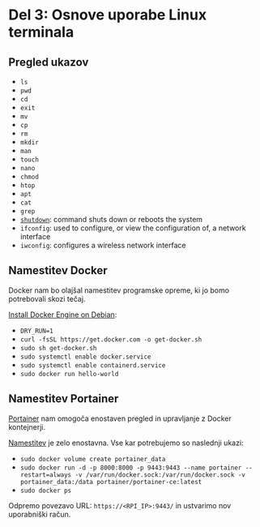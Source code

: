 # Del 3: Osnove uporabe Linux terminala

## Pregled ukazov
- `ls`
- `pwd`
- `cd`
- `exit`
- `mv`
- `cp`
- `rm`
- `mkdir`
- `man`
- `touch`
- `nano`
- `chmod`
- `htop`
- `apt`
- `cat`
- `grep`
- [`shutdown`](https://www.computerhope.com/unix/ushutdow.htm): command shuts down or reboots the system
- `ifconfig`: used to configure, or view the configuration of, a network interface
- `iwconfig`: configures a wireless network interface

## Namestitev Docker

Docker nam bo olajšal namestitev programske opreme, ki jo bomo potrebovali skozi tečaj.

[Install Docker Engine on Debian](https://docs.docker.com/engine/install/debian/#install-using-the-convenience-script):
- `DRY_RUN=1`
- `curl -fsSL https://get.docker.com -o get-docker.sh`
- `sudo sh get-docker.sh`
- `sudo systemctl enable docker.service`
- `sudo systemctl enable containerd.service`
- `sudo docker run hello-world`


## Namestitev Portainer

[Portainer](https://www.portainer.io/) nam omogoča enostaven pregled in upravljanje z Docker kontejnerji.

[Namestitev](https://docs.portainer.io/start/install/server/docker/linux) je zelo enostavna. Vse kar potrebujemo so naslednji ukazi:
- `sudo docker volume create portainer_data`
- `sudo docker run -d -p 8000:8000 -p 9443:9443 --name portainer --restart=always -v /var/run/docker.sock:/var/run/docker.sock -v portainer_data:/data portainer/portainer-ce:latest`
- `sudo docker ps`

Odpremo povezavo URL: `https://<RPI_IP>:9443/` in ustvarimo nov uporabniški račun.
